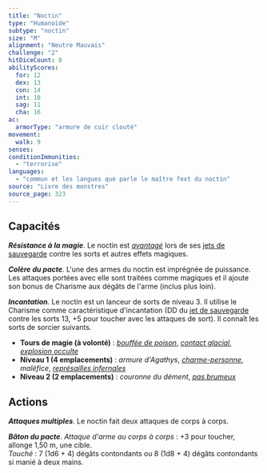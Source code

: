 ```yaml
---
title: "Noctin"
type: "Humanoïde"
subtype: "noctin"
size: "M"
alignment: "Neutre Mauvais"
challenge: "2"
hitDiceCount: 8
abilityScores:
  for: 12
  dex: 13
  con: 14
  int: 10
  sag: 11
  cha: 16
ac:
  armorType: "armure de cuir clouté"
movement:
  walk: 9
senses:
conditionImmunities:
  - "terrorise"
languages:
  - "commun et les langues que parle le maître fext du noctin"
source: "Livre des monstres"
source_page: 323
---
```

## Capacités
_**Résistance à la magie**_. Le noctin est [_avantagé_](/utiliser-les-caracteristiques/#avantage-et-desavantage) lors de ses [jets de sauvegarde](/utiliser-les-caracteristiques/#jets-de-sauvegarde) contre les sorts et autres effets magiques.

_**Colère du pacte**_. L'une des armes du noctin est imprégnée de puissance. Les attaques portées avec elle sont traitées comme magiques et il ajoute son bonus de Charisme aux dégâts de l'arme (inclus plus loin).

_**Incantation**_. Le noctin est un lanceur de sorts de niveau 3. Il utilise le Charisme comme caractéristique d'incantation (DD du [jet de sauvegarde](/utiliser-les-caracteristiques/#jets-de-sauvegarde) contre les sorts 13, +5 pour toucher avec les attaques de sort). Il connaît les sorts de sorcier suivants.
* **Tours de magie (à volonté)** : [_bouffée de poison_](/grimoire/bouffee-de-poison/), [_contact glacial_](/grimoire/contact-glacial/), [_explosion occulte_](/grimoire/explosion-occulte/)
* **Niveau 1 (4 emplacements)** : _armure d'Agathys_, [_charme-personne_](/grimoire/charme-personne/), _maléfice_, [_représailles infernales_](/grimoire/represailles-infernales/)
* **Niveau 2 (2 emplacements)** : _couronne du dément_, [_pas brumeux_](/grimoire/pas-brumeux/)

## Actions
_**Attaques multiples**_. Le noctin fait deux attaques de corps à corps.

_**Bâton du pacte**_. _Attaque d'arme au corps à corps_ : +3 pour toucher, allonge 1,50 m, une cible.  
_Touché_ : 7 (1d6 + 4) dégâts contondants ou 8 (1d8 + 4) dégâts contondants si manié à deux mains.
